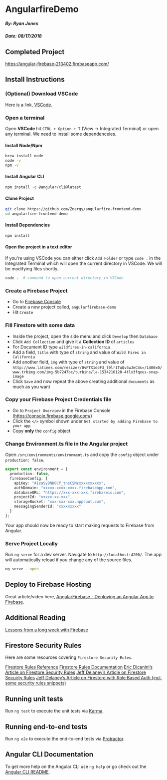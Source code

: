 # AngularfireDemo

##### By: Ryan Jones
##### Date: 08/17/2018

## Completed Project

https://angular-firebase-213402.firebaseapp.com/

## Install Instructions

### (Optional) Download VSCode

Here is a link, [VSCode](https://code.visualstudio.com/).

### Open a terminal

Open **VSCode** hit `CTRL + Option + T` (View -> Integrated Terminal) or open any terminal. We need to install some dependenceies.

#### Install Node/Npm

```bash
brew install node
node -v
npm -v
```

#### Install Angular CLI

```bash
npm install -g @angular/cli@latest
```

#### Clone Project

```bash
git clone https://github.com/Znergy/angularfire-frontend-demo
cd angularfire-frontend-demo
```

#### Install Dependencies

```bash
npm install
```

#### Open the project in a text editor

If you're using VSCode you can either click `Add Folder` or type `code .` in the Integrated Terminal which will open the current directory in VSCode. We will be modifying files shortly.

```bash
code .  # command to open current directory in VSCode
```

### Create a Firebase Project

- Go to [Firebase Console](https://console.firebase.google.com/)
- Create a new project called, `angularfirebase-demo`
- Hit `Create`

### Fill Firestore with some data

- Inside the project, open the side menu and click `Develop` then `Database`
- Click `Add Collection` and give it a **Collection ID** of `articles`
- For Document ID type `wildfires-in-california`.
- Add a field, `title` with type of `string` and value of `Wild Fires in California`
- Add another field, `img` with type of `string` and value of `http://www.latimes.com/resizer/0vPTX1doF3_l9lr1TuQv4wJeC4s=/1400x0/www.trbimg.com/img-5b7247bc/turbine/la-1534216120-4tlx3fqxus-snap-image`
- Click `Save` and now repeat the above creating additional `documents` as much as you want

### Copy your Firebase Project Credentials file

- Go to `Project Overview` in the Firebase Console (https://console.firebase.google.com/)
- Click the `</>` symbol shown under `Get started by adding Firebase to your app`
- Copy **only** the `config` object

### Change Environment.ts file in the Angular project

Open `/src/environments/environment.ts` and copy the `config` object under `production: false`.

```ts
export const environment = {
  production: false,
  firebaseConfig: {
    apiKey: "AIzaSyBND0Cf_tnsCSMzxxxxxxxxxx",
    authDomain: "xxxxx-xxxx-xxxx.firebaseapp.com",
    databaseURL: "https://xxx-xxx-xxx.firebaseio.com",
    projectId: "xxxxx-xx-xxx",
    storageBucket: "xxx-xxx-xxx.appspot.com",
    messagingSenderId: "xxxxxxxxx"
  }
};
```

Your app should now be ready to start making requests to Firebase from Angular.

### Serve Project Locally

Run `ng serve` for a dev server. Navigate to `http://localhost:4200/`. The app will automatically reload if you change any of the source files.

```bash
ng serve --open
```

## Deploy to Firebase Hosting

Great article/video here, [AngularFirebase - Deploying an Angular App to Firebase](https://angularfirebase.com/lessons/deploying-an-angular-app-to-firebase/).

## Additional Reading

[Lessons from a long week with Firebase](https://itnext.io/lessons-from-a-long-week-with-firebase-b433ce8ee49e)

## Firestore Security Rules

Here are some resources covering `Firestore Security Rules`.

[Firestore Rules Reference](https://firebase.google.com/docs/reference/rules/rules)
[Firestore Rules Documentation](https://firebase.google.com/docs/firestore/security/overview)
[Eric Dicanini’s Article on Firestore Security Rules](https://www.ericdecanini.com/2018/02/03/understanding-cloud-firestore-security-rules/)
[Jeff Delaney’s Article on Firestore Secuirty Rules](https://angularfirebase.com/lessons/firestore-security-rules-guide/)
[Jeff Delaney’s Article on Firestore with Role Based Auth (incl. some security rules snippets)](https://angularfirebase.com/lessons/role-based-authorization-with-firestore-nosql-and-angular-5/)

## Running unit tests

Run `ng test` to execute the unit tests via [Karma](https://karma-runner.github.io).

## Running end-to-end tests

Run `ng e2e` to execute the end-to-end tests via [Protractor](http://www.protractortest.org/).

## Angular CLI Documentation

To get more help on the Angular CLI use `ng help` or go check out the [Angular CLI README](https://github.com/angular/angular-cli/blob/master/README.md).
